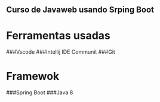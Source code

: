 ## Curso de Javaweb usando Srping Boot

# Ferramentas usadas

###Vscode
###Intellij IDE Communit
###Git

# Framewok
###Spring Boot
###Java 8